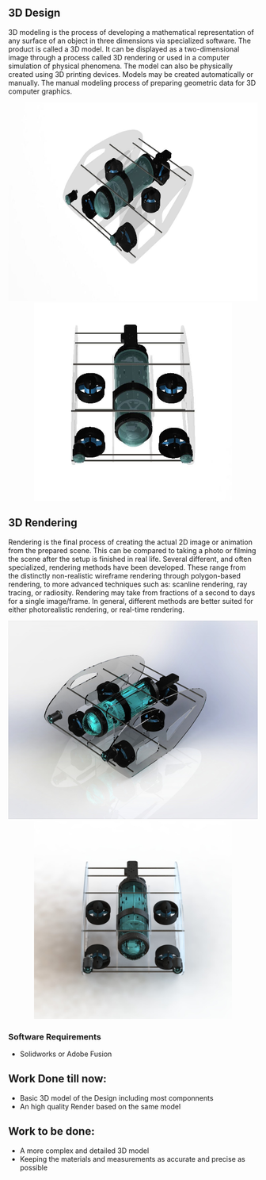 ## 3D Design

3D modeling is the process of developing a mathematical representation of any surface of an object in three dimensions via specialized software. The product is called a 3D model. It can be displayed as a two-dimensional image through a process called 3D rendering or used in a computer simulation of physical phenomena. The model can also be physically created using 3D printing devices. Models may be created automatically or manually. The manual modeling process of preparing geometric data for 3D computer graphics.

<p align="center">
  <img src="images/basic.JPG" width="600" height="400">
  <img src="images/basictop.JPG" width="400" height="400">
</p>

## 3D Rendering 

Rendering is the final process of creating the actual 2D image or animation from the prepared scene. This can be compared to taking a photo or filming the scene after the setup is finished in real life. Several different, and often specialized, rendering methods have been developed. These range from the distinctly non-realistic wireframe rendering through polygon-based rendering, to more advanced techniques such as: scanline rendering, ray tracing, or radiosity. Rendering may take from fractions of a second to days for a single image/frame. In general, different methods are better suited for either photorealistic rendering, or real-time rendering.

<p align="center">
  <img src="images/epic.jpg" width="600" height="400">
  <img src="images/epictop.jpg" width="400" height="400">
</p>

### Software Requirements
  - Solidworks or Adobe Fusion

## Work Done till now:
  - Basic 3D model of the Design including most componnents
  - An high quality Render based on the same model

## Work to be done:
  - A more complex and detailed 3D model
  - Keeping the materials and measurements as accurate and precise as possible
